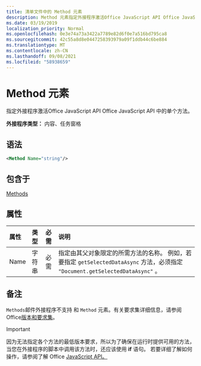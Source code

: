 ```yaml
---
title: 清单文件中的 Method 元素
description: Method 元素指定外接程序激活Office JavaScript API Office JavaScript API 中的单个方法。
ms.date: 03/19/2019
localization_priority: Normal
ms.openlocfilehash: 0e3e74a73a3422a7789e82d6f0e7a516bd795ca8
ms.sourcegitcommit: 42c55a8d8e0447258393979a09f1ddb44c6be884
ms.translationtype: MT
ms.contentlocale: zh-CN
ms.lasthandoff: 09/08/2021
ms.locfileid: "58938659"
---
```

# <a name="method-element"></a>Method 元素

指定外接程序激活Office JavaScript API Office JavaScript API 中的单个方法。

**外接程序类型：** 内容、任务窗格

## <a name="syntax"></a>语法

```XML
<Method Name="string"/>
```

## <a name="contained-in"></a>包含于

[Methods](methods.md)

## <a name="attributes"></a>属性

|属性|类型|必需|说明|
|:-----|:-----|:-----|:-----|
|Name|字符串|必需|指定由其父对象限定的所需方法的名称。 例如，若要指定 `getSelectedDataAsync` 方法，必须指定 `"Document.getSelectedDataAsync"` 。|

## <a name="remarks"></a>备注

`Methods`邮件外接程序不支持 和 `Method` 元素。有关要求集详细信息，请参阅Office[版本和要求集](../../develop/office-versions-and-requirement-sets.md)。

> [!IMPORTANT]
> 因为无法指定各个方法的最低版本要求，所以为了确保在运行时提供可用的方法，当您在外接程序的脚本中调用该方法时，还应该使用 **if** 语句。 若要详细了解如何操作，请参阅了解 Office [JavaScript API。](../../develop/understanding-the-javascript-api-for-office.md)
